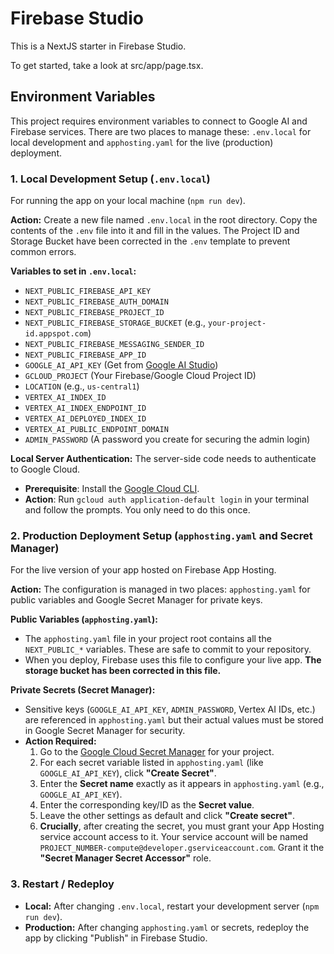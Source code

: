 
# Firebase Studio

This is a NextJS starter in Firebase Studio.

To get started, take a look at src/app/page.tsx.

## Environment Variables

This project requires environment variables to connect to Google AI and Firebase services. There are two places to manage these: `.env.local` for local development and `apphosting.yaml` for the live (production) deployment.

### 1. Local Development Setup (`.env.local`)

For running the app on your local machine (`npm run dev`).

**Action:** Create a new file named `.env.local` in the root directory. Copy the contents of the `.env` file into it and fill in the values. The Project ID and Storage Bucket have been corrected in the `.env` template to prevent common errors.

**Variables to set in `.env.local`:**
*   `NEXT_PUBLIC_FIREBASE_API_KEY`
*   `NEXT_PUBLIC_FIREBASE_AUTH_DOMAIN`
*   `NEXT_PUBLIC_FIREBASE_PROJECT_ID`
*   `NEXT_PUBLIC_FIREBASE_STORAGE_BUCKET` (e.g., `your-project-id.appspot.com`)
*   `NEXT_PUBLIC_FIREBASE_MESSAGING_SENDER_ID`
*   `NEXT_PUBLIC_FIREBASE_APP_ID`
*   `GOOGLE_AI_API_KEY` (Get from [Google AI Studio](https://aistudio.google.com/app/apikey))
*   `GCLOUD_PROJECT` (Your Firebase/Google Cloud Project ID)
*   `LOCATION` (e.g., `us-central1`)
*   `VERTEX_AI_INDEX_ID`
*   `VERTEX_AI_INDEX_ENDPOINT_ID`
*   `VERTEX_AI_DEPLOYED_INDEX_ID`
*   `VERTEX_AI_PUBLIC_ENDPOINT_DOMAIN`
*   `ADMIN_PASSWORD` (A password you create for securing the admin login)

**Local Server Authentication:**
The server-side code needs to authenticate to Google Cloud.
*   **Prerequisite**: Install the [Google Cloud CLI](https://cloud.google.com/sdk/docs/install).
*   **Action**: Run `gcloud auth application-default login` in your terminal and follow the prompts. You only need to do this once.

### 2. Production Deployment Setup (`apphosting.yaml` and Secret Manager)

For the live version of your app hosted on Firebase App Hosting.

**Action:** The configuration is managed in two places: `apphosting.yaml` for public variables and Google Secret Manager for private keys.

**Public Variables (`apphosting.yaml`):**
*   The `apphosting.yaml` file in your project root contains all the `NEXT_PUBLIC_*` variables. These are safe to commit to your repository.
*   When you deploy, Firebase uses this file to configure your live app. **The storage bucket has been corrected in this file.**

**Private Secrets (Secret Manager):**
*   Sensitive keys (`GOOGLE_AI_API_KEY`, `ADMIN_PASSWORD`, Vertex AI IDs, etc.) are referenced in `apphosting.yaml` but their actual values must be stored in Google Secret Manager for security.
*   **Action Required:**
    1.  Go to the [Google Cloud Secret Manager](https://console.cloud.google.com/security/secret-manager) for your project.
    2.  For each secret variable listed in `apphosting.yaml` (like `GOOGLE_AI_API_KEY`), click **"Create Secret"**.
    3.  Enter the **Secret name** exactly as it appears in `apphosting.yaml` (e.g., `GOOGLE_AI_API_KEY`).
    4.  Enter the corresponding key/ID as the **Secret value**.
    5.  Leave the other settings as default and click **"Create secret"**.
    6.  **Crucially**, after creating the secret, you must grant your App Hosting service account access to it. Your service account will be named `PROJECT_NUMBER-compute@developer.gserviceaccount.com`. Grant it the **"Secret Manager Secret Accessor"** role.

### 3. Restart / Redeploy

*   **Local:** After changing `.env.local`, restart your development server (`npm run dev`).
*   **Production:** After changing `apphosting.yaml` or secrets, redeploy the app by clicking "Publish" in Firebase Studio.

    